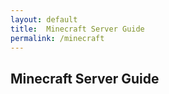```yaml
---
layout: default
title:  Minecraft Server Guide
permalink: /minecraft
---
```


## Minecraft Server Guide
